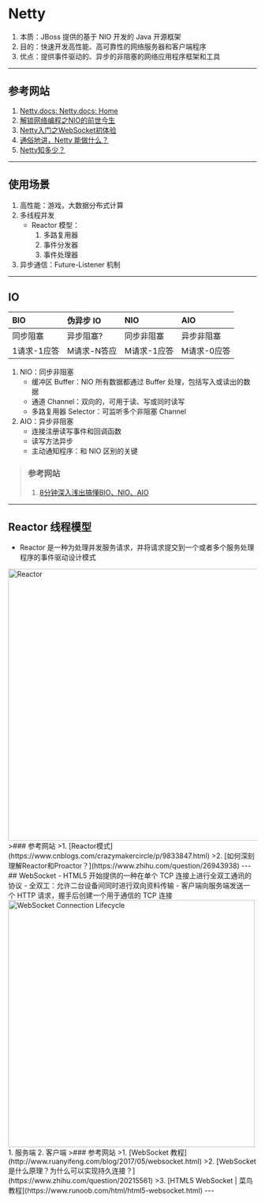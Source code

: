 # Netty
1. 本质：JBoss 提供的基于 NIO 开发的 Java 开源框架
2. 目的：快速开发高性能、高可靠性的网络服务器和客户端程序
3. 优点：提供事件驱动的、异步的非阻塞的网络应用程序框架和工具
---
## 参考网站
1. [Netty.docs: Netty.docs: Home](https://netty.io/wiki/)
1. [解锁网络编程之NIO的前世今生](https://www.imooc.com/learn/1118)
2. [Netty入门之WebSocket初体验](https://www.imooc.com/learn/941)
3. [通俗地讲，Netty 能做什么？](https://www.zhihu.com/question/24322387)
4. [Netty知多少？](https://my.oschina.net/sunny0931/blog/4443529)
---
## 使用场景
1. 高性能：游戏，大数据分布式计算
2. 多线程并发
    - Reactor 模型：
        1. 多路复用器
        2. 事件分发器
        3. 事件处理器
3. 异步通信：Future-Listener 机制
---
## IO
|BIO|伪异步 IO|NIO|AIO|
|:---|:---|:---|:---|
|同步阻塞|异步阻塞?|同步非阻塞|异步非阻塞|
|1请求-1应答|M请求-N答应|M请求-1应答|M请求-0应答|
1. NIO：同步非阻塞
    - 缓冲区 Buffer：NIO 所有数据都通过 Buffer 处理，包括写入或读出的数据
    - 通道 Channel：双向的，可用于读、写或同时读写
    - 多路复用器 Selector：可监听多个非阻塞 Channel
2. AIO：异步非阻塞
    - 连接注册读写事件和回调函数
    - 读写方法异步
    - 主动通知程序：和 NIO 区别的关键
>### 参考网站
>1. [8分钟深入浅出搞懂BIO、NIO、AIO](https://zhuanlan.zhihu.com/p/83597838)
---
## Reactor 线程模型
- Reactor 是一种为处理并发服务请求，并将请求提交到一个或者多个服务处理程序的事件驱动设计模式
<img alt="Reactor" src="http://5b0988e595225.cdn.sohucs.com/images/20181102/10d4cec7f05c4a319084fd60e8644e50.jpeg" width="550"/>
>### 参考网站
>1. [Reactor模式](https://www.cnblogs.com/crazymakercircle/p/9833847.html)
>2. [如何深刻理解Reactor和Proactor？](https://www.zhihu.com/question/26943938)
---
## WebSocket
- HTML5 开始提供的一种在单个 TCP 连接上进行全双工通讯的协议
    - 全双工：允许二台设备间同时进行双向资料传输
- 客户端向服务端发送一个 HTTP 请求，握手后创建一个用于通信的 TCP 连接
<img alt="WebSocket Connection Lifecycle" src="http://www.ruanyifeng.com/blogimg/asset/2017/bg2017051502.png" width="500"/>
1. 服务端
2. 客户端
>### 参考网站
>1. [WebSocket 教程](http://www.ruanyifeng.com/blog/2017/05/websocket.html)
>2. [WebSocket 是什么原理？为什么可以实现持久连接？](https://www.zhihu.com/question/20215561)
>3. [HTML5 WebSocket | 菜鸟教程](https://www.runoob.com/html/html5-websocket.html)
---